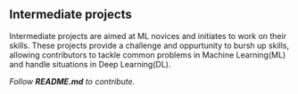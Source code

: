 ## Intermediate projects

Intermediate projects are aimed at ML novices and initiates to work on their skills. These projects provide a challenge and oppurtunity to bursh up skills, allowing contributors to tackle common problems in Machine Learning(ML) and handle situations in Deep Learning(DL).

*Follow **README.md** to contribute.*